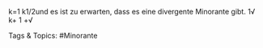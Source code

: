k=1
k1/2und es ist zu erwarten, dass es eine divergente
Minorante gibt.
1√
k+ 1 +√

   Tags & Topics:
   #Minorante